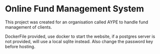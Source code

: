 # Online Fund Management System

This project was created for an organisation called AYPE to handle fund management of clients.


DockerFile provided, use docker to start the website, if a postgres server is not provided, will use a local sqlite instead. Also change the password key before hosting.